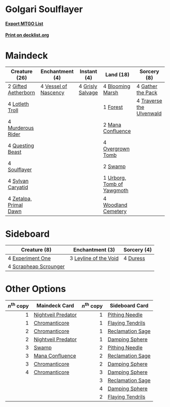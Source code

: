 # Golgari Soulflayer

#### [Export MTGO List](../collection/Golgari%20Soulflayer/Golgari%20Soulflayer.txt)
#### [Print on decklist.org](http://decklist.org/?deckmain=4%09Blooming%20Marsh%0A1%09Forest%0A4%09Gather%20the%20Pack%0A2%09Gifted%20Aetherborn%0A4%09Grisly%20Salvage%0A4%09Lotleth%20Troll%0A2%09Mana%20Confluence%0A4%09Murderous%20Rider%0A4%09Overgrown%20Tomb%0A4%09Questing%20Beast%0A4%09Soulflayer%0A2%09Swamp%0A4%09Sylvan%20Caryatid%0A4%09Traverse%20the%20Ulvenwald%0A1%09Urborg,%20Tomb%20of%20Yawgmoth%0A4%09Vessel%20of%20Nascency%0A4%09Woodland%20Cemetery%0A4%09Zetalpa,%20Primal%20Dawn&deckside=4%09Duress%0A4%09Experiment%20One%0A3%09Leyline%20of%20the%20Void%0A4%09Scrapheap%20Scrounger)
# Maindeck

|                                          Creature (26)                                          |                                        Enchantment (4)                                        |                                        Instant (4)                                        |                                              Land (18)                                              |                                            Sorcery (8)                                            |
|-------------------------------------------------------------------------------------------------|-----------------------------------------------------------------------------------------------|-------------------------------------------------------------------------------------------|-----------------------------------------------------------------------------------------------------|---------------------------------------------------------------------------------------------------|
|2 [Gifted Aetherborn](http://gatherer.wizards.com/Pages/Card/Details.aspx?multiverseid=423728)   |4 [Vessel of Nascency](http://gatherer.wizards.com/Pages/Card/Details.aspx?multiverseid=442182)|4 [Grisly Salvage](http://gatherer.wizards.com/Pages/Card/Details.aspx?multiverseid=405253)|4 [Blooming Marsh](http://gatherer.wizards.com/Pages/Card/Details.aspx?multiverseid=417816)          |4 [Gather the Pack](http://gatherer.wizards.com/Pages/Card/Details.aspx?multiverseid=398448)       |
|4 [Lotleth Troll](http://gatherer.wizards.com/Pages/Card/Details.aspx?multiverseid=405289)       |                                                                                               |                                                                                           |1 [Forest](http://gatherer.wizards.com/Pages/Card/Details.aspx?multiverseid=439860)                  |4 [Traverse the Ulvenwald](http://gatherer.wizards.com/Pages/Card/Details.aspx?multiverseid=409998)|
|4 [Murderous Rider](http://gatherer.wizards.com/Pages/Card/Details.aspx?multiverseid=473059)     |                                                                                               |                                                                                           |2 [Mana Confluence](http://gatherer.wizards.com/Pages/Card/Details.aspx?multiverseid=409573)         |                                                                                                   |
|4 [Questing Beast](http://gatherer.wizards.com/Pages/Card/Details.aspx?multiverseid=473133)      |                                                                                               |                                                                                           |4 [Overgrown Tomb](http://gatherer.wizards.com/Pages/Card/Details.aspx?multiverseid=405103)          |                                                                                                   |
|4 [Soulflayer](http://gatherer.wizards.com/Pages/Card/Details.aspx?multiverseid=391928)          |                                                                                               |                                                                                           |2 [Swamp](http://gatherer.wizards.com/Pages/Card/Details.aspx?multiverseid=439858)                   |                                                                                                   |
|4 [Sylvan Caryatid](http://gatherer.wizards.com/Pages/Card/Details.aspx?multiverseid=373624)     |                                                                                               |                                                                                           |1 [Urborg, Tomb of Yawgmoth](http://gatherer.wizards.com/Pages/Card/Details.aspx?multiverseid=383425)|                                                                                                   |
|4 [Zetalpa, Primal Dawn](http://gatherer.wizards.com/Pages/Card/Details.aspx?multiverseid=439687)|                                                                                               |                                                                                           |4 [Woodland Cemetery](http://gatherer.wizards.com/Pages/Card/Details.aspx?multiverseid=443136)       |                                                                                                   |


# Sideboard

|                                          Creature (8)                                          |                                        Enchantment (3)                                         |                                   Sorcery (4)                                    |
|------------------------------------------------------------------------------------------------|------------------------------------------------------------------------------------------------|----------------------------------------------------------------------------------|
|4 [Experiment One](http://gatherer.wizards.com/Pages/Card/Details.aspx?multiverseid=405219)     |3 [Leyline of the Void](http://gatherer.wizards.com/Pages/Card/Details.aspx?multiverseid=107682)|4 [Duress](http://gatherer.wizards.com/Pages/Card/Details.aspx?multiverseid=14557)|
|4 [Scrapheap Scrounger](http://gatherer.wizards.com/Pages/Card/Details.aspx?multiverseid=417804)|                                                                                                |                                                                                  |


# Other Options

|*n*<sup>th</sup> copy|                                        Maindeck Card                                        |*n*<sup>th</sup> copy|                                      Sideboard Card                                       |
|--------------------:|---------------------------------------------------------------------------------------------|--------------------:|-------------------------------------------------------------------------------------------|
|                    1|[Nightveil Predator](http://gatherer.wizards.com/Pages/Card/Details.aspx?multiverseid=452941)|                    1|[Pithing Needle](http://gatherer.wizards.com/Pages/Card/Details.aspx?multiverseid=129526)  |
|                    1|[Chromanticore](http://gatherer.wizards.com/Pages/Card/Details.aspx?multiverseid=378516)     |                    1|[Flaying Tendrils](http://gatherer.wizards.com/Pages/Card/Details.aspx?multiverseid=407580)|
|                    2|[Chromanticore](http://gatherer.wizards.com/Pages/Card/Details.aspx?multiverseid=378516)     |                    1|[Reclamation Sage](http://gatherer.wizards.com/Pages/Card/Details.aspx?multiverseid=389651)|
|                    2|[Nightveil Predator](http://gatherer.wizards.com/Pages/Card/Details.aspx?multiverseid=452941)|                    1|[Damping Sphere](http://gatherer.wizards.com/Pages/Card/Details.aspx?multiverseid=443101)  |
|                    3|[Swamp](http://gatherer.wizards.com/Pages/Card/Details.aspx?multiverseid=439858)             |                    2|[Pithing Needle](http://gatherer.wizards.com/Pages/Card/Details.aspx?multiverseid=129526)  |
|                    3|[Mana Confluence](http://gatherer.wizards.com/Pages/Card/Details.aspx?multiverseid=409573)   |                    2|[Reclamation Sage](http://gatherer.wizards.com/Pages/Card/Details.aspx?multiverseid=389651)|
|                    3|[Chromanticore](http://gatherer.wizards.com/Pages/Card/Details.aspx?multiverseid=378516)     |                    2|[Damping Sphere](http://gatherer.wizards.com/Pages/Card/Details.aspx?multiverseid=443101)  |
|                    4|[Chromanticore](http://gatherer.wizards.com/Pages/Card/Details.aspx?multiverseid=378516)     |                    3|[Damping Sphere](http://gatherer.wizards.com/Pages/Card/Details.aspx?multiverseid=443101)  |
|                     |                                                                                             |                    3|[Reclamation Sage](http://gatherer.wizards.com/Pages/Card/Details.aspx?multiverseid=389651)|
|                     |                                                                                             |                    4|[Damping Sphere](http://gatherer.wizards.com/Pages/Card/Details.aspx?multiverseid=443101)  |
|                     |                                                                                             |                    2|[Flaying Tendrils](http://gatherer.wizards.com/Pages/Card/Details.aspx?multiverseid=407580)|

